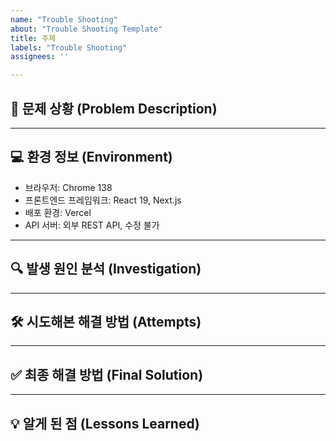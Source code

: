 ```yaml
---
name: "Trouble Shooting"
about: "Trouble Shooting Template"
title: 주제
labels: "Trouble Shooting"
assignees: ''

---
```


## 🐞 문제 상황 (Problem Description)
<!-- 
무엇이 문제였는지를 명확하게 설명해주세요. 
가능하면 스크린샷, 콘솔 에러, 동작 영상 등도 첨부해주세요. 
-->

---

## 💻 환경 정보 (Environment)
<!-- 
문제가 발생한 환경 정보를 적어주세요.
해당 정보를 기반으로 같은 환경에서 재현할 수 있습니다.
비워도 괜찮습니다.
-->

- 브라우저: Chrome 138
- 프론트엔드 프레임워크: React 19, Next.js
- 배포 환경: Vercel
- API 서버: 외부 REST API, 수정 불가

---

## 🔍 발생 원인 분석 (Investigation)
<!-- 
문제의 원인을 어떻게 추적했는지, 의심했던 부분과 실제 원인을 기록해주세요.
콘솔 로그, 브레이크포인트, 조건 테스트 등 어떤 방법을 사용했는지 작성해도 좋습니다. 
-->

---

## 🛠 시도해본 해결 방법 (Attempts)
<!-- 
시도했던 해결 방법과 결과를 간단히 남겨주세요.
이모지를 활용하면 상태를 한눈에 파악하기 좋습니다.

✅ 성공  
❌ 실패  
⚠️ 정확한 결과 판단 어려움 ⚠
-->

---

## ✅ 최종 해결 방법 (Final Solution)
<!-- 
문제를 어떻게 해결했는지를 명확하게 작성해주세요. 
해결한 코드 일부나 설정 변경 내용이 있다면 포함해도 좋습니다.
팀원들이 동일한 이슈를 겪었을 때 참고할 수 있도록 정리해주세요.
-->

---

## 💡 알게 된 점 (Lessons Learned)
<!-- 
이번 문제를 통해 새롭게 알게 된 점, 문서화하고 싶은 포인트,
앞으로 같은 문제가 발생하지 않도록 하기 위한 교훈 등을 작성해주세요. 
TIL와 연관된다면 넘버로 링크 해주셔도 좋습니다.
-->
